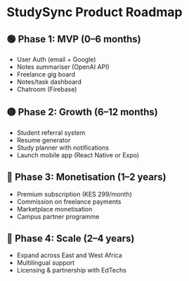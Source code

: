 # StudySync Product Roadmap

## 🟢 Phase 1: MVP (0–6 months)
- User Auth (email + Google)
- Notes summariser (OpenAI API)
- Freelance gig board
- Notes/task dashboard
- Chatroom (Firebase)

## 🟡 Phase 2: Growth (6–12 months)
- Student referral system
- Resume generator
- Study planner with notifications
- Launch mobile app (React Native or Expo)

## 🔵 Phase 3: Monetisation (1–2 years)
- Premium subscription (KES 299/month)
- Commission on freelance payments
- Marketplace monetisation
- Campus partner programme

## 🔴 Phase 4: Scale (2–4 years)
- Expand across East and West Africa
- Multilingual support
- Licensing & partnership with EdTechs
